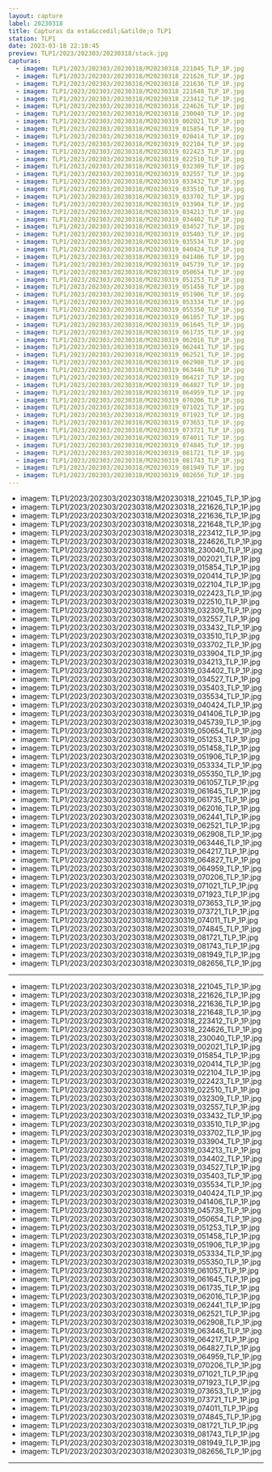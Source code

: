 ```yaml
---
layout: capture
label: 20230318
title: Capturas da esta&ccedil;&atilde;o TLP1
station: TLP1
date: 2023-03-18 22:10:45
preview: TLP1/2023/202303/20230318/stack.jpg
capturas:
  - imagem: TLP1/2023/202303/20230318/M20230318_221045_TLP_1P.jpg
  - imagem: TLP1/2023/202303/20230318/M20230318_221626_TLP_1P.jpg
  - imagem: TLP1/2023/202303/20230318/M20230318_221636_TLP_1P.jpg
  - imagem: TLP1/2023/202303/20230318/M20230318_221648_TLP_1P.jpg
  - imagem: TLP1/2023/202303/20230318/M20230318_223412_TLP_1P.jpg
  - imagem: TLP1/2023/202303/20230318/M20230318_224626_TLP_1P.jpg
  - imagem: TLP1/2023/202303/20230318/M20230318_230040_TLP_1P.jpg
  - imagem: TLP1/2023/202303/20230318/M20230319_002021_TLP_1P.jpg
  - imagem: TLP1/2023/202303/20230318/M20230319_015854_TLP_1P.jpg
  - imagem: TLP1/2023/202303/20230318/M20230319_020414_TLP_1P.jpg
  - imagem: TLP1/2023/202303/20230318/M20230319_022104_TLP_1P.jpg
  - imagem: TLP1/2023/202303/20230318/M20230319_022423_TLP_1P.jpg
  - imagem: TLP1/2023/202303/20230318/M20230319_022510_TLP_1P.jpg
  - imagem: TLP1/2023/202303/20230318/M20230319_032309_TLP_1P.jpg
  - imagem: TLP1/2023/202303/20230318/M20230319_032557_TLP_1P.jpg
  - imagem: TLP1/2023/202303/20230318/M20230319_033432_TLP_1P.jpg
  - imagem: TLP1/2023/202303/20230318/M20230319_033510_TLP_1P.jpg
  - imagem: TLP1/2023/202303/20230318/M20230319_033702_TLP_1P.jpg
  - imagem: TLP1/2023/202303/20230318/M20230319_033904_TLP_1P.jpg
  - imagem: TLP1/2023/202303/20230318/M20230319_034213_TLP_1P.jpg
  - imagem: TLP1/2023/202303/20230318/M20230319_034402_TLP_1P.jpg
  - imagem: TLP1/2023/202303/20230318/M20230319_034527_TLP_1P.jpg
  - imagem: TLP1/2023/202303/20230318/M20230319_035403_TLP_1P.jpg
  - imagem: TLP1/2023/202303/20230318/M20230319_035534_TLP_1P.jpg
  - imagem: TLP1/2023/202303/20230318/M20230319_040424_TLP_1P.jpg
  - imagem: TLP1/2023/202303/20230318/M20230319_041406_TLP_1P.jpg
  - imagem: TLP1/2023/202303/20230318/M20230319_045739_TLP_1P.jpg
  - imagem: TLP1/2023/202303/20230318/M20230319_050654_TLP_1P.jpg
  - imagem: TLP1/2023/202303/20230318/M20230319_051253_TLP_1P.jpg
  - imagem: TLP1/2023/202303/20230318/M20230319_051458_TLP_1P.jpg
  - imagem: TLP1/2023/202303/20230318/M20230319_051906_TLP_1P.jpg
  - imagem: TLP1/2023/202303/20230318/M20230319_053334_TLP_1P.jpg
  - imagem: TLP1/2023/202303/20230318/M20230319_055350_TLP_1P.jpg
  - imagem: TLP1/2023/202303/20230318/M20230319_061057_TLP_1P.jpg
  - imagem: TLP1/2023/202303/20230318/M20230319_061645_TLP_1P.jpg
  - imagem: TLP1/2023/202303/20230318/M20230319_061735_TLP_1P.jpg
  - imagem: TLP1/2023/202303/20230318/M20230319_062016_TLP_1P.jpg
  - imagem: TLP1/2023/202303/20230318/M20230319_062441_TLP_1P.jpg
  - imagem: TLP1/2023/202303/20230318/M20230319_062521_TLP_1P.jpg
  - imagem: TLP1/2023/202303/20230318/M20230319_062908_TLP_1P.jpg
  - imagem: TLP1/2023/202303/20230318/M20230319_063446_TLP_1P.jpg
  - imagem: TLP1/2023/202303/20230318/M20230319_064217_TLP_1P.jpg
  - imagem: TLP1/2023/202303/20230318/M20230319_064827_TLP_1P.jpg
  - imagem: TLP1/2023/202303/20230318/M20230319_064959_TLP_1P.jpg
  - imagem: TLP1/2023/202303/20230318/M20230319_070206_TLP_1P.jpg
  - imagem: TLP1/2023/202303/20230318/M20230319_071021_TLP_1P.jpg
  - imagem: TLP1/2023/202303/20230318/M20230319_071923_TLP_1P.jpg
  - imagem: TLP1/2023/202303/20230318/M20230319_073653_TLP_1P.jpg
  - imagem: TLP1/2023/202303/20230318/M20230319_073721_TLP_1P.jpg
  - imagem: TLP1/2023/202303/20230318/M20230319_074011_TLP_1P.jpg
  - imagem: TLP1/2023/202303/20230318/M20230319_074845_TLP_1P.jpg
  - imagem: TLP1/2023/202303/20230318/M20230319_081721_TLP_1P.jpg
  - imagem: TLP1/2023/202303/20230318/M20230319_081743_TLP_1P.jpg
  - imagem: TLP1/2023/202303/20230318/M20230319_081949_TLP_1P.jpg
  - imagem: TLP1/2023/202303/20230318/M20230319_082656_TLP_1P.jpg
---
```

  - imagem: TLP1/2023/202303/20230318/M20230318_221045_TLP_1P.jpg
  - imagem: TLP1/2023/202303/20230318/M20230318_221626_TLP_1P.jpg
  - imagem: TLP1/2023/202303/20230318/M20230318_221636_TLP_1P.jpg
  - imagem: TLP1/2023/202303/20230318/M20230318_221648_TLP_1P.jpg
  - imagem: TLP1/2023/202303/20230318/M20230318_223412_TLP_1P.jpg
  - imagem: TLP1/2023/202303/20230318/M20230318_224626_TLP_1P.jpg
  - imagem: TLP1/2023/202303/20230318/M20230318_230040_TLP_1P.jpg
  - imagem: TLP1/2023/202303/20230318/M20230319_002021_TLP_1P.jpg
  - imagem: TLP1/2023/202303/20230318/M20230319_015854_TLP_1P.jpg
  - imagem: TLP1/2023/202303/20230318/M20230319_020414_TLP_1P.jpg
  - imagem: TLP1/2023/202303/20230318/M20230319_022104_TLP_1P.jpg
  - imagem: TLP1/2023/202303/20230318/M20230319_022423_TLP_1P.jpg
  - imagem: TLP1/2023/202303/20230318/M20230319_022510_TLP_1P.jpg
  - imagem: TLP1/2023/202303/20230318/M20230319_032309_TLP_1P.jpg
  - imagem: TLP1/2023/202303/20230318/M20230319_032557_TLP_1P.jpg
  - imagem: TLP1/2023/202303/20230318/M20230319_033432_TLP_1P.jpg
  - imagem: TLP1/2023/202303/20230318/M20230319_033510_TLP_1P.jpg
  - imagem: TLP1/2023/202303/20230318/M20230319_033702_TLP_1P.jpg
  - imagem: TLP1/2023/202303/20230318/M20230319_033904_TLP_1P.jpg
  - imagem: TLP1/2023/202303/20230318/M20230319_034213_TLP_1P.jpg
  - imagem: TLP1/2023/202303/20230318/M20230319_034402_TLP_1P.jpg
  - imagem: TLP1/2023/202303/20230318/M20230319_034527_TLP_1P.jpg
  - imagem: TLP1/2023/202303/20230318/M20230319_035403_TLP_1P.jpg
  - imagem: TLP1/2023/202303/20230318/M20230319_035534_TLP_1P.jpg
  - imagem: TLP1/2023/202303/20230318/M20230319_040424_TLP_1P.jpg
  - imagem: TLP1/2023/202303/20230318/M20230319_041406_TLP_1P.jpg
  - imagem: TLP1/2023/202303/20230318/M20230319_045739_TLP_1P.jpg
  - imagem: TLP1/2023/202303/20230318/M20230319_050654_TLP_1P.jpg
  - imagem: TLP1/2023/202303/20230318/M20230319_051253_TLP_1P.jpg
  - imagem: TLP1/2023/202303/20230318/M20230319_051458_TLP_1P.jpg
  - imagem: TLP1/2023/202303/20230318/M20230319_051906_TLP_1P.jpg
  - imagem: TLP1/2023/202303/20230318/M20230319_053334_TLP_1P.jpg
  - imagem: TLP1/2023/202303/20230318/M20230319_055350_TLP_1P.jpg
  - imagem: TLP1/2023/202303/20230318/M20230319_061057_TLP_1P.jpg
  - imagem: TLP1/2023/202303/20230318/M20230319_061645_TLP_1P.jpg
  - imagem: TLP1/2023/202303/20230318/M20230319_061735_TLP_1P.jpg
  - imagem: TLP1/2023/202303/20230318/M20230319_062016_TLP_1P.jpg
  - imagem: TLP1/2023/202303/20230318/M20230319_062441_TLP_1P.jpg
  - imagem: TLP1/2023/202303/20230318/M20230319_062521_TLP_1P.jpg
  - imagem: TLP1/2023/202303/20230318/M20230319_062908_TLP_1P.jpg
  - imagem: TLP1/2023/202303/20230318/M20230319_063446_TLP_1P.jpg
  - imagem: TLP1/2023/202303/20230318/M20230319_064217_TLP_1P.jpg
  - imagem: TLP1/2023/202303/20230318/M20230319_064827_TLP_1P.jpg
  - imagem: TLP1/2023/202303/20230318/M20230319_064959_TLP_1P.jpg
  - imagem: TLP1/2023/202303/20230318/M20230319_070206_TLP_1P.jpg
  - imagem: TLP1/2023/202303/20230318/M20230319_071021_TLP_1P.jpg
  - imagem: TLP1/2023/202303/20230318/M20230319_071923_TLP_1P.jpg
  - imagem: TLP1/2023/202303/20230318/M20230319_073653_TLP_1P.jpg
  - imagem: TLP1/2023/202303/20230318/M20230319_073721_TLP_1P.jpg
  - imagem: TLP1/2023/202303/20230318/M20230319_074011_TLP_1P.jpg
  - imagem: TLP1/2023/202303/20230318/M20230319_074845_TLP_1P.jpg
  - imagem: TLP1/2023/202303/20230318/M20230319_081721_TLP_1P.jpg
  - imagem: TLP1/2023/202303/20230318/M20230319_081743_TLP_1P.jpg
  - imagem: TLP1/2023/202303/20230318/M20230319_081949_TLP_1P.jpg
  - imagem: TLP1/2023/202303/20230318/M20230319_082656_TLP_1P.jpg
---
  - imagem: TLP1/2023/202303/20230318/M20230318_221045_TLP_1P.jpg
  - imagem: TLP1/2023/202303/20230318/M20230318_221626_TLP_1P.jpg
  - imagem: TLP1/2023/202303/20230318/M20230318_221636_TLP_1P.jpg
  - imagem: TLP1/2023/202303/20230318/M20230318_221648_TLP_1P.jpg
  - imagem: TLP1/2023/202303/20230318/M20230318_223412_TLP_1P.jpg
  - imagem: TLP1/2023/202303/20230318/M20230318_224626_TLP_1P.jpg
  - imagem: TLP1/2023/202303/20230318/M20230318_230040_TLP_1P.jpg
  - imagem: TLP1/2023/202303/20230318/M20230319_002021_TLP_1P.jpg
  - imagem: TLP1/2023/202303/20230318/M20230319_015854_TLP_1P.jpg
  - imagem: TLP1/2023/202303/20230318/M20230319_020414_TLP_1P.jpg
  - imagem: TLP1/2023/202303/20230318/M20230319_022104_TLP_1P.jpg
  - imagem: TLP1/2023/202303/20230318/M20230319_022423_TLP_1P.jpg
  - imagem: TLP1/2023/202303/20230318/M20230319_022510_TLP_1P.jpg
  - imagem: TLP1/2023/202303/20230318/M20230319_032309_TLP_1P.jpg
  - imagem: TLP1/2023/202303/20230318/M20230319_032557_TLP_1P.jpg
  - imagem: TLP1/2023/202303/20230318/M20230319_033432_TLP_1P.jpg
  - imagem: TLP1/2023/202303/20230318/M20230319_033510_TLP_1P.jpg
  - imagem: TLP1/2023/202303/20230318/M20230319_033702_TLP_1P.jpg
  - imagem: TLP1/2023/202303/20230318/M20230319_033904_TLP_1P.jpg
  - imagem: TLP1/2023/202303/20230318/M20230319_034213_TLP_1P.jpg
  - imagem: TLP1/2023/202303/20230318/M20230319_034402_TLP_1P.jpg
  - imagem: TLP1/2023/202303/20230318/M20230319_034527_TLP_1P.jpg
  - imagem: TLP1/2023/202303/20230318/M20230319_035403_TLP_1P.jpg
  - imagem: TLP1/2023/202303/20230318/M20230319_035534_TLP_1P.jpg
  - imagem: TLP1/2023/202303/20230318/M20230319_040424_TLP_1P.jpg
  - imagem: TLP1/2023/202303/20230318/M20230319_041406_TLP_1P.jpg
  - imagem: TLP1/2023/202303/20230318/M20230319_045739_TLP_1P.jpg
  - imagem: TLP1/2023/202303/20230318/M20230319_050654_TLP_1P.jpg
  - imagem: TLP1/2023/202303/20230318/M20230319_051253_TLP_1P.jpg
  - imagem: TLP1/2023/202303/20230318/M20230319_051458_TLP_1P.jpg
  - imagem: TLP1/2023/202303/20230318/M20230319_051906_TLP_1P.jpg
  - imagem: TLP1/2023/202303/20230318/M20230319_053334_TLP_1P.jpg
  - imagem: TLP1/2023/202303/20230318/M20230319_055350_TLP_1P.jpg
  - imagem: TLP1/2023/202303/20230318/M20230319_061057_TLP_1P.jpg
  - imagem: TLP1/2023/202303/20230318/M20230319_061645_TLP_1P.jpg
  - imagem: TLP1/2023/202303/20230318/M20230319_061735_TLP_1P.jpg
  - imagem: TLP1/2023/202303/20230318/M20230319_062016_TLP_1P.jpg
  - imagem: TLP1/2023/202303/20230318/M20230319_062441_TLP_1P.jpg
  - imagem: TLP1/2023/202303/20230318/M20230319_062521_TLP_1P.jpg
  - imagem: TLP1/2023/202303/20230318/M20230319_062908_TLP_1P.jpg
  - imagem: TLP1/2023/202303/20230318/M20230319_063446_TLP_1P.jpg
  - imagem: TLP1/2023/202303/20230318/M20230319_064217_TLP_1P.jpg
  - imagem: TLP1/2023/202303/20230318/M20230319_064827_TLP_1P.jpg
  - imagem: TLP1/2023/202303/20230318/M20230319_064959_TLP_1P.jpg
  - imagem: TLP1/2023/202303/20230318/M20230319_070206_TLP_1P.jpg
  - imagem: TLP1/2023/202303/20230318/M20230319_071021_TLP_1P.jpg
  - imagem: TLP1/2023/202303/20230318/M20230319_071923_TLP_1P.jpg
  - imagem: TLP1/2023/202303/20230318/M20230319_073653_TLP_1P.jpg
  - imagem: TLP1/2023/202303/20230318/M20230319_073721_TLP_1P.jpg
  - imagem: TLP1/2023/202303/20230318/M20230319_074011_TLP_1P.jpg
  - imagem: TLP1/2023/202303/20230318/M20230319_074845_TLP_1P.jpg
  - imagem: TLP1/2023/202303/20230318/M20230319_081721_TLP_1P.jpg
  - imagem: TLP1/2023/202303/20230318/M20230319_081743_TLP_1P.jpg
  - imagem: TLP1/2023/202303/20230318/M20230319_081949_TLP_1P.jpg
  - imagem: TLP1/2023/202303/20230318/M20230319_082656_TLP_1P.jpg
---
